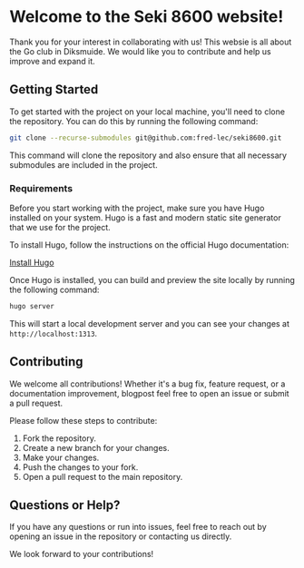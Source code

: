 # Welcome to the Seki 8600 website!

Thank you for your interest in collaborating with us! This websie is all about the Go club in Diksmuide. We would like you to contribute and help us improve and expand it.

## Getting Started

To get started with the project on your local machine, you'll need to clone the repository. You can do this by running the following command:

```bash
git clone --recurse-submodules git@github.com:fred-lec/seki8600.git
```

This command will clone the repository and also ensure that all necessary submodules are included in the project.

### Requirements

Before you start working with the project, make sure you have Hugo installed on your system. Hugo is a fast and modern static site generator that we use for the project.

To install Hugo, follow the instructions on the official Hugo documentation:

[Install Hugo](https://gohugo.io/getting-started/installing/)

Once Hugo is installed, you can build and preview the site locally by running the following command:

```bash
hugo server
```

This will start a local development server and you can see your changes at `http://localhost:1313`.

## Contributing

We welcome all contributions! Whether it's a bug fix, feature request, or a documentation improvement, blogpost feel free to open an issue or submit a pull request.

Please follow these steps to contribute:

1. Fork the repository.
2. Create a new branch for your changes.
3. Make your changes.
4. Push the changes to your fork.
5. Open a pull request to the main repository.

## Questions or Help?

If you have any questions or run into issues, feel free to reach out by opening an issue in the repository or contacting us directly.

We look forward to your contributions!
